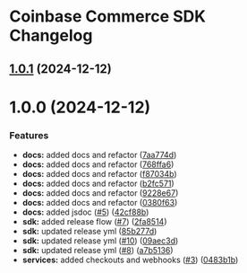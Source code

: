 # Coinbase Commerce SDK Changelog

## [1.0.1](https://github.com/nicommerce/commerce-node/compare/v1.0.0...v1.0.1) (2024-12-12)

# 1.0.0 (2024-12-12)


### Features

* **docs:** added docs and refactor ([7aa774d](https://github.com/nicommerce/commerce-node/commit/7aa774d51c0634be6751f309a9b0b92aa82fd460))
* **docs:** added docs and refactor ([768ffa6](https://github.com/nicommerce/commerce-node/commit/768ffa636f5b4d797b5b24cc59165d69d6553884))
* **docs:** added docs and refactor ([f87034b](https://github.com/nicommerce/commerce-node/commit/f87034b687e254dad844e8bf21c3e4047a1a1480))
* **docs:** added docs and refactor ([b2fc571](https://github.com/nicommerce/commerce-node/commit/b2fc571ee6157579433b5ab9d5a633cb48a7f21a))
* **docs:** added docs and refactor ([9228e67](https://github.com/nicommerce/commerce-node/commit/9228e67f96eb9cf9ee0b944a6befd5ee6a1251b5))
* **docs:** added docs and refactor ([0380f63](https://github.com/nicommerce/commerce-node/commit/0380f63bf4c9a6746c8ebf2667821335297574c7))
* **docs:** added jsdoc ([#5](https://github.com/nicommerce/commerce-node/issues/5)) ([42cf88b](https://github.com/nicommerce/commerce-node/commit/42cf88bf7cff205c54950542c3a0844244e40cd8))
* **sdk:** added release flow ([#7](https://github.com/nicommerce/commerce-node/issues/7)) ([2fa8514](https://github.com/nicommerce/commerce-node/commit/2fa8514fab6832685190adcb224f5cbd8d7eaef5))
* **sdk:** updated release yml ([85b277d](https://github.com/nicommerce/commerce-node/commit/85b277d66982eb210e2653690ec70258aea3070e))
* **sdk:** updated release yml ([#10](https://github.com/nicommerce/commerce-node/issues/10)) ([09aec3d](https://github.com/nicommerce/commerce-node/commit/09aec3d2c6351d1ac52dbc11c0aeec47415d4946))
* **sdk:** updated release yml ([#8](https://github.com/nicommerce/commerce-node/issues/8)) ([a7b5136](https://github.com/nicommerce/commerce-node/commit/a7b51365ba33c3bb99bd08335f3be197787865a2))
* **services:** added checkouts and webhooks ([#3](https://github.com/nicommerce/commerce-node/issues/3)) ([0483b1b](https://github.com/nicommerce/commerce-node/commit/0483b1bfe3c99001ac9b95be64e21a3b03642c41))
